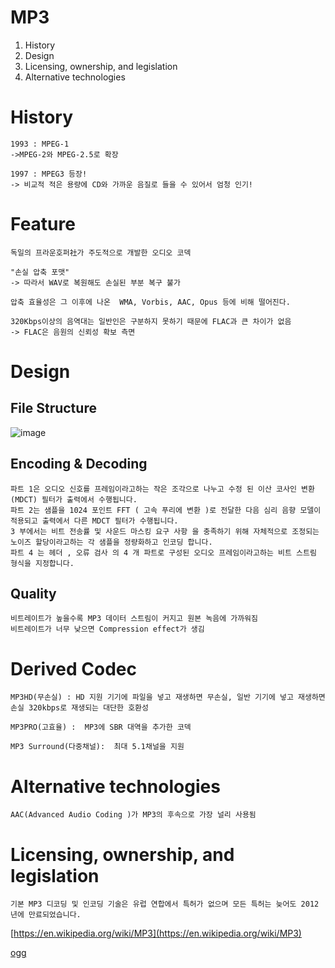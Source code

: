 # MP3
1. History
1. Design
1. Licensing, ownership, and legislation
1. Alternative technologies

# History
```
1993 : MPEG-1
->MPEG-2와 MPEG-2.5로 확장

1997 : MPEG3 등장!
-> 비교적 적은 용량에 CD와 가까운 음질로 들을 수 있어서 엄청 인기!
```

# Feature
```
독일의 프라운호퍼社가 주도적으로 개발한 오디오 코덱

"손실 압축 포맷"
-> 따라서 WAV로 복원해도 손실된 부분 복구 불가

압축 효율성은 그 이후에 나온  WMA, Vorbis, AAC, Opus 등에 비해 떨어진다.

320Kbps이상의 음역대는 일반인은 구분하지 못하기 때문에 FLAC과 큰 차이가 없음
-> FLAC은 음원의 신뢰성 확보 측면
```

# Design

## File Structure
![image](/uploads/92132be56b7da4c41d060b8ceacdbdd2/image.png)


## Encoding & Decoding
```
파트 1은 오디오 신호를 프레임이라고하는 작은 조각으로 나누고 수정 된 이산 코사인 변환 (MDCT) 필터가 출력에서 ​​수행됩니다. 
파트 2는 샘플을 1024 포인트 FFT ( 고속 푸리에 변환 )로 전달한 다음 심리 음향 모델이 적용되고 출력에서 ​​다른 MDCT 필터가 수행됩니다. 
3 부에서는 비트 전송률 및 사운드 마스킹 요구 사항 을 충족하기 위해 자체적으로 조정되는 노이즈 할당이라고하는 각 샘플을 정량화하고 인코딩 합니다. 
파트 4 는 헤더 , 오류 검사 의 4 개 파트로 구성된 오디오 프레임이라고하는 비트 스트림 형식을 지정합니다.
```

## Quality
```
비트레이트가 높을수록 MP3 데이터 스트림이 커지고 원본 녹음에 가까워짐
비트레이트가 너무 낮으면 Compression effect가 생김
```

# Derived Codec
```
MP3HD(무손실) : HD 지원 기기에 파일을 넣고 재생하면 무손실, 일반 기기에 넣고 재생하면 손실 320kbps로 재생되는 대단한 호환성

MP3PRO(고효율) :  MP3에 SBR 대역을 추가한 코덱

MP3 Surround(다중채널):  최대 5.1채널을 지원
```

# Alternative technologies
```
AAC(Advanced Audio Coding )가 MP3의 후속으로 가장 널리 사용됨
```

# Licensing, ownership, and legislation
```
기본 MP3 디코딩 및 인코딩 기술은 유럽 연합에서 특허가 없으며 모든 특허는 늦어도 2012 년에 만료되었습니다. 
```

[https://en.wikipedia.org/wiki/MP3](https://en.wikipedia.org/wiki/MP3)

[ogg](audio4)